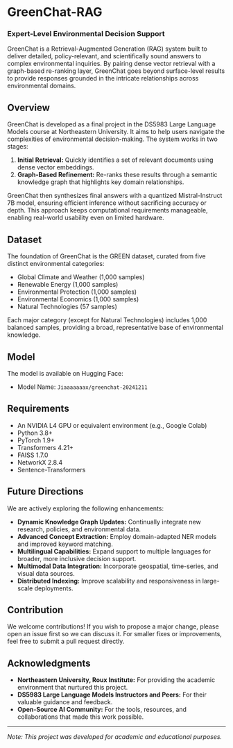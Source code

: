 # GreenChat-RAG



### Expert-Level Environmental Decision Support

GreenChat is a Retrieval-Augmented Generation (RAG) system built to deliver detailed, policy-relevant, and scientifically sound answers to complex environmental inquiries. By pairing dense vector retrieval with a graph-based re-ranking layer, GreenChat goes beyond surface-level results to provide responses grounded in the intricate relationships across environmental domains.

## Overview

GreenChat is developed as a final project in the DS5983 Large Language Models course at Northeastern University. It aims to help users navigate the complexities of environmental decision-making. The system works in two stages:

1. **Initial Retrieval:** Quickly identifies a set of relevant documents using dense vector embeddings.
2. **Graph-Based Refinement:** Re-ranks these results through a semantic knowledge graph that highlights key domain relationships.

GreenChat then synthesizes final answers with a quantized Mistral-Instruct 7B model, ensuring efficient inference without sacrificing accuracy or depth. This approach keeps computational requirements manageable, enabling real-world usability even on limited hardware.


## Dataset

The foundation of GreenChat is the GREEN dataset, curated from five distinct environmental categories:

- Global Climate and Weather (1,000 samples)
- Renewable Energy (1,000 samples) 
- Environmental Protection (1,000 samples)  
- Environmental Economics (1,000 samples)  
- Natural Technologies (57 samples)

Each major category (except for Natural Technologies) includes 1,000 balanced samples, providing a broad, representative base of environmental knowledge.


## Model
The model is available on Hugging Face:

- Model Name: `Jiaaaaaaax/greenchat-20241211`

## Requirements

- An NVIDIA L4 GPU or equivalent environment (e.g., Google Colab)
- Python 3.8+
- PyTorch 1.9+
- Transformers 4.21+
- FAISS 1.7.0
- NetworkX 2.8.4
- Sentence-Transformers

## Future Directions

We are actively exploring the following enhancements:

- **Dynamic Knowledge Graph Updates:** Continually integrate new research, policies, and environmental data.
- **Advanced Concept Extraction:** Employ domain-adapted NER models and improved keyword matching.
- **Multilingual Capabilities:** Expand support to multiple languages for broader, more inclusive decision support.
- **Multimodal Data Integration:** Incorporate geospatial, time-series, and visual data sources.
- **Distributed Indexing:** Improve scalability and responsiveness in large-scale deployments.

## Contribution

We welcome contributions! If you wish to propose a major change, please open an issue first so we can discuss it. For smaller fixes or improvements, feel free to submit a pull request directly.

## Acknowledgments

- **Northeastern University, Roux Institute:** For providing the academic environment that nurtured this project.
- **DS5983 Large Language Models Instructors and Peers:** For their valuable guidance and feedback.
- **Open-Source AI Community:** For the tools, resources, and collaborations that made this work possible.

---

*Note: This project was developed for academic and educational purposes.*
